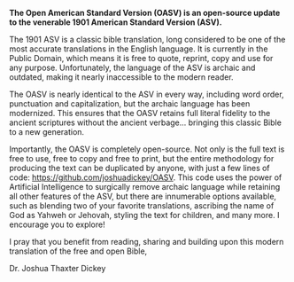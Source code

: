 **The Open American Standard Version (OASV) is an open-source update to the venerable 1901 American Standard Version (ASV).**

The 1901 ASV is a classic bible translation, long considered to be one of the most accurate translations in the English language. It is currently in the Public Domain, which means it is free to quote, reprint, copy and use for any purpose. Unfortunately, the language of the ASV is archaic and outdated, making it nearly inaccessible to the modern reader.

The OASV is nearly identical to the ASV in every way, including word order, punctuation and capitalization, but the archaic language has been modernized. This ensures that the OASV retains full literal fidelity to the ancient scriptures without the ancient verbage... bringing this classic Bible to a new generation.

Importantly, the OASV is completely open-source. Not only is the full text is free to use, free to copy and free to print, but the entire methodology for producing the text can be duplicated by anyone, with just a few lines of code: https://github.com/joshuadickey/OASV. This code uses the power of Artificial Intelligence to surgically remove archaic language while retaining all other features of the ASV, but there are innumerable options available, such as blending two of your favorite translations, ascribing the name of God as Yahweh or Jehovah, styling the text for children, and many more. I encourage you to explore!

I pray that you benefit from reading, sharing and building upon this modern translation of the free and open Bible,

Dr. Joshua Thaxter Dickey

